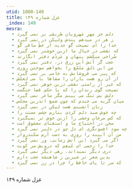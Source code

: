 ```yaml
---
utid: 1000-149
title: غزل شماره ۱۴۹
_index: 149
mesra:
  - دلم جز مِهرِ مَهرویان طریقی بر نمی گیرد
  - ز هر در میدهم پندش ولیکن در نمی گیرد
  - خدا را ای نصیحت گو حدیث از خطِّ ساقی گو
  - که نقشی در خیال ما ازین خوشتر نمی گیرد
  - صُراحی میکشم پنهان و مَردُم دفتر انگارند
  - عجب گر آتش این زرق در، دفتر نمی گیرد
  - من این دَلق ملمّع را بخواهم سوختن روزی
  - که پیر می فروشانش به جامی بر نمی گیرد
  - از آن رو هست یاران را صفاها با می لعلش
  - که غیر از راستی نقشی درین جوهر نمی گیرد
  - نصیحت گوی رندان را که با حکم قضا جنگست
  - دلش بس تنگ می بینم مگر ساغر نمی گیرد
  - میان گریه می خندم که چون شمع اندرین مجلس
  - زبان آتشینم هست لیکن در نمی گیرد
  - چه خوش صید دلم کردی بنازم چشم مستت را
  - که کس مرغان وحشی را ازین خوش تر نمیگیرد
  - سخن در احتیاج ما و استغنای معشوق است
  - چه سود افسونگری ای دل چو در دلبر نمی گیرد
  - من آن آیینه را روزی به دست آرم سکندروار
  - اگر می گیرد این آتش زمانی، ور نمی گیرد
  - خدا را رحمی ای مُنعِم که درویش سر کویت
  - دری دیگر نمیداند، رهی دیگر نمی گیرد
  - بدین شعرِ تر شیرین ز شاهنشه عجب دارم
  - که سر تا پای حافظ را چرا در زر نمی گیرد
---
```

غزل شماره ۱۴۹
